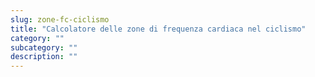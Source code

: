 ```yaml
---
slug: zone-fc-ciclismo
title: "Calcolatore delle zone di frequenza cardiaca nel ciclismo"
category: ""
subcategory: ""
description: ""
---
```


